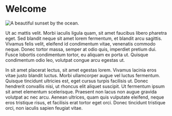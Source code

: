 # Welcome

![A beautiful sunset by the ocean.](/images/sunset.jpg "A beautiful sunset by the ocean.")

Ut ac mattis velit. Morbi iaculis ligula quam, sit amet faucibus libero pharetra eget. Sed blandit neque sit amet lorem fermentum, et blandit arcu sagittis. Vivamus felis velit, eleifend id condimentum vitae, venenatis commodo neque. Donec tortor massa, semper at odio quis, imperdiet pretium dui. Fusce lobortis condimentum tortor, eu aliquam ex porta ut. Quisque condimentum odio leo, volutpat congue arcu egestas ut.

In sit amet placerat lectus, sit amet egestas lorem. Vivamus lacinia eros vitae justo blandit luctus. Morbi ullamcorper augue vel luctus fermentum. Quisque tincidunt ultricies est, eget cursus turpis facilisis ut. Donec hendrerit convallis nisi, ut rhoncus elit aliquet suscipit. Ut fermentum ipsum sit amet elementum scelerisque. Praesent non lacus non augue gravida volutpat ac nec arcu. Aenean ultrices, quam quis vulputate eleifend, neque eros tristique risus, et facilisis erat tortor eget orci. Donec tincidunt tristique orci, non iaculis sapien feugiat vitae.
